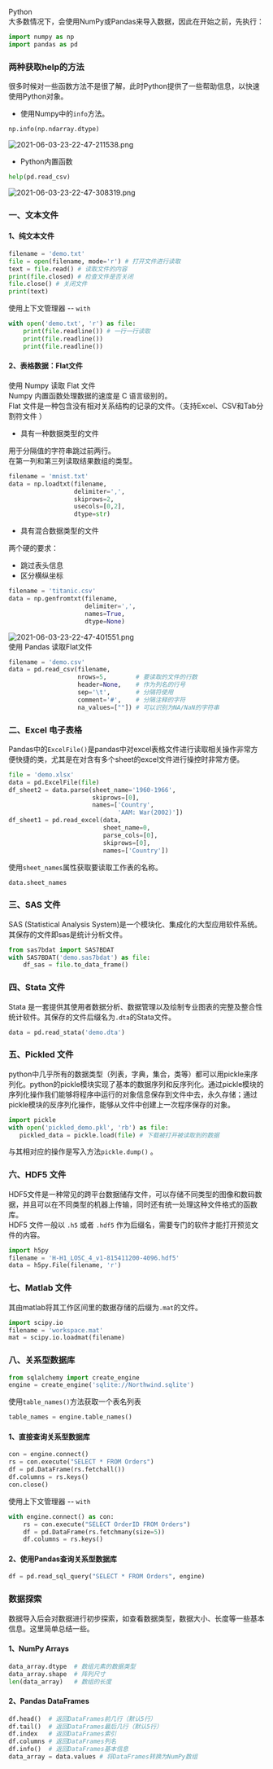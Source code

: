 Python<br />大多数情况下，会使用NumPy或Pandas来导入数据，因此在开始之前，先执行：
```python
import numpy as np
import pandas as pd
```
<a name="UZpql"></a>
### 两种获取help的方法
很多时候对一些函数方法不是很了解，此时Python提供了一些帮助信息，以快速使用Python对象。

- 使用Numpy中的`info`方法。
```python
np.info(np.ndarray.dtype)
```
![2021-06-03-23-22-47-211538.png](https://cdn.nlark.com/yuque/0/2021/png/396745/1622734013968-a06a7f46-4003-4ac5-acb3-4518f1b33c20.png#clientId=u0e14ddb3-9c5d-4&from=ui&id=ufb01a16d&originHeight=554&originWidth=1080&originalType=binary&size=21606&status=done&style=shadow&taskId=u0f45c970-a5c9-4d00-bbc3-e06193c559e)

- Python内置函数
```python
help(pd.read_csv)
```
![2021-06-03-23-22-47-308319.png](https://cdn.nlark.com/yuque/0/2021/png/396745/1622734026836-977f264d-2e99-42ee-b67c-def1c1314721.png#clientId=u0e14ddb3-9c5d-4&from=ui&id=u3cdde66e&originHeight=487&originWidth=1080&originalType=binary&size=87928&status=done&style=shadow&taskId=u88b443ec-4aef-4a46-addc-7b978c8870d)
<a name="yvDWA"></a>
### 一、文本文件
<a name="BSC6S"></a>
#### 1、纯文本文件
```python
filename = 'demo.txt'
file = open(filename, mode='r') # 打开文件进行读取
text = file.read() # 读取文件的内容
print(file.closed) # 检查文件是否关闭
file.close() # 关闭文件
print(text)
```
使用上下文管理器 -- `with`
```python
with open('demo.txt', 'r') as file:
    print(file.readline()) # 一行一行读取
    print(file.readline())
    print(file.readline())
```
<a name="UWJJr"></a>
#### 2、表格数据：Flat文件
使用 Numpy 读取 Flat 文件<br />Numpy 内置函数处理数据的速度是 C 语言级别的。<br />Flat 文件是一种包含没有相对关系结构的记录的文件。（支持Excel、CSV和Tab分割符文件 ）

- 具有一种数据类型的文件

用于分隔值的字符串跳过前两行。<br />在第一列和第三列读取结果数组的类型。
```python
filename = 'mnist.txt'
data = np.loadtxt(filename,
                  delimiter=',',
                  skiprows=2,
                  usecols=[0,2],
                  dtype=str)
```

- 具有混合数据类型的文件

两个硬的要求：

- 跳过表头信息
- 区分横纵坐标
```python
filename = 'titanic.csv'
data = np.genfromtxt(filename,
                     delimiter=',',
                     names=True,
                     dtype=None)
```
![2021-06-03-23-22-47-401551.png](https://cdn.nlark.com/yuque/0/2021/png/396745/1622734040272-db0df3db-dfd8-4966-b0ed-eaa65042aa22.png#clientId=u0e14ddb3-9c5d-4&from=ui&id=u9cc2560f&originHeight=498&originWidth=1080&originalType=binary&size=40984&status=done&style=shadow&taskId=ueaa8a709-e888-4a8b-85fc-ad2f53b4e2f)<br />使用 Pandas 读取Flat文件
```python
filename = 'demo.csv' 
data = pd.read_csv(filename, 
                   nrows=5,        # 要读取的文件的行数
                   header=None,    # 作为列名的行号
                   sep='\t',       # 分隔符使用
                   comment='#',    # 分隔注释的字符
                   na_values=[""]) # 可以识别为NA/NaN的字符串
```
<a name="NEYjl"></a>
### 二、Excel 电子表格
Pandas中的`ExcelFile()`是pandas中对excel表格文件进行读取相关操作非常方便快捷的类，尤其是在对含有多个sheet的excel文件进行操控时非常方便。
```python
file = 'demo.xlsx'
data = pd.ExcelFile(file)
df_sheet2 = data.parse(sheet_name='1960-1966',
                       skiprows=[0],
                       names=['Country',
                              'AAM: War(2002)'])
df_sheet1 = pd.read_excel(data,
                          sheet_name=0,
                          parse_cols=[0],
                          skiprows=[0],
                          names=['Country'])
```
使用`sheet_names`属性获取要读取工作表的名称。
```python
data.sheet_names
```
<a name="Zvp5j"></a>
### 三、SAS 文件
SAS (Statistical Analysis System)是一个模块化、集成化的大型应用软件系统。其保存的文件即sas是统计分析文件。
```python
from sas7bdat import SAS7BDAT
with SAS7BDAT('demo.sas7bdat') as file:
    df_sas = file.to_data_frame()
```
<a name="BeIJc"></a>
### 四、Stata 文件
Stata 是一套提供其使用者数据分析、数据管理以及绘制专业图表的完整及整合性统计软件。其保存的文件后缀名为`.dta`的Stata文件。
```python
data = pd.read_stata('demo.dta')
```
<a name="xt9Tp"></a>
### 五、Pickled 文件
python中几乎所有的数据类型（列表，字典，集合，类等）都可以用pickle来序列化。python的pickle模块实现了基本的数据序列和反序列化。通过pickle模块的序列化操作我们能够将程序中运行的对象信息保存到文件中去，永久存储；通过pickle模块的反序列化操作，能够从文件中创建上一次程序保存的对象。
```python
import pickle
with open('pickled_demo.pkl', 'rb') as file:
   pickled_data = pickle.load(file) # 下载被打开被读取到的数据
```
与其相对应的操作是写入方法`pickle.dump()` 。
<a name="G1o94"></a>
### 六、HDF5 文件
HDF5文件是一种常见的跨平台数据储存文件，可以存储不同类型的图像和数码数据，并且可以在不同类型的机器上传输，同时还有统一处理这种文件格式的函数库。<br />HDF5 文件一般以 `.h5` 或者 `.hdf5` 作为后缀名，需要专门的软件才能打开预览文件的内容。
```python
import h5py
filename = 'H-H1_LOSC_4_v1-815411200-4096.hdf5'
data = h5py.File(filename, 'r')
```
<a name="qin9I"></a>
### 七、Matlab 文件
其由matlab将其工作区间里的数据存储的后缀为`.mat`的文件。
```python
import scipy.io
filename = 'workspace.mat'
mat = scipy.io.loadmat(filename)
```
<a name="ZUUoh"></a>
### 八、关系型数据库
```python
from sqlalchemy import create_engine
engine = create_engine('sqlite://Northwind.sqlite')
```
使用`table_names()`方法获取一个表名列表
```python
table_names = engine.table_names()
```
<a name="iIq5a"></a>
#### 1、直接查询关系型数据库
```python
con = engine.connect()
rs = con.execute("SELECT * FROM Orders")
df = pd.DataFrame(rs.fetchall())
df.columns = rs.keys()
con.close()
```
使用上下文管理器 -- `with`
```python
with engine.connect() as con:
    rs = con.execute("SELECT OrderID FROM Orders")
    df = pd.DataFrame(rs.fetchmany(size=5))
    df.columns = rs.keys()
```
<a name="YJLTc"></a>
#### 2、使用Pandas查询关系型数据库
```python
df = pd.read_sql_query("SELECT * FROM Orders", engine)
```
<a name="d2Irv"></a>
### 数据探索
数据导入后会对数据进行初步探索，如查看数据类型，数据大小、长度等一些基本信息。这里简单总结一些。
<a name="XuTav"></a>
#### 1、NumPy Arrays
```python
data_array.dtype  # 数组元素的数据类型
data_array.shape  # 阵列尺寸
len(data_array)   # 数组的长度
```
<a name="joDZs"></a>
#### 2、Pandas DataFrames
```python
df.head()  # 返回DataFrames前几行（默认5行）
df.tail()  # 返回DataFrames最后几行（默认5行）
df.index   # 返回DataFrames索引
df.columns # 返回DataFrames列名
df.info()  # 返回DataFrames基本信息
data_array = data.values # 将DataFrames转换为NumPy数组
```
